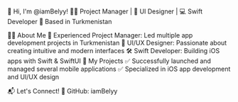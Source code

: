 🚀 Hi, I'm @iamBelyy!
👨‍💼 Project Manager | 🎨 UI Designer | 💻 Swift Developer
📍 Based in Turkmenistan

👨‍💻 About Me
🎯 Experienced Project Manager: Led multiple app development projects in Turkmenistan
🎨 UI/UX Designer: Passionate about creating intuitive and modern interfaces
🛠 Swift Developer: Building iOS apps with Swift & SwiftUI
📱 My Projects
✅ Successfully launched and managed several mobile applications
✅ Specialized in iOS app development and UI/UX design

📬 Let's Connect!
💼 GitHub: iamBelyy
